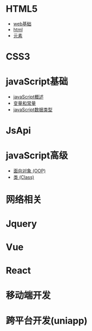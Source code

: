 # HTML5
- [web基础]()
- [html]()
- [元素]()

# CSS3
# javaScript基础
- [javaScript概述](file/jsBasis/overview.md)
- [变量和常量](file/jsBasis/var.md)
- [javaScript数据类型](file/jsBasis/dataType.md.md)

# JsApi



# javaScript高级
   - [面向对象 (OOP)](file/JsSenior/OO.md)
   - [类 (Class)](file/JsSenior/Class.md) 


# 网络相关

# Jquery
# Vue
# React
# 移动端开发
# 跨平台开发(uniapp)
<!-- # 🎉关于本站 -->
